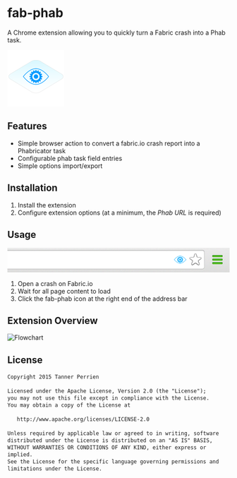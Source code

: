 # fab-phab

A Chrome extension allowing you to quickly turn a Fabric crash into a Phab task.

<img src="static/logo.png" width="128" />

## Features

* Simple browser action to convert a fabric.io crash report into a Phabricator task
* Configurable phab task field entries
* Simple options import/export

## Installation

1. Install the extension
2. Configure extension options (at a minimum, the *Phab URL* is required)

## Usage

![Address Bar](static/address-bar.png)

1. Open a crash on Fabric.io
2. Wait for all page content to load
3. Click the fab-phab icon at the right end of the address bar

## Extension Overview

![Flowchart](https://cdn.rawgit.com/TannerPerrien/fab-phab/master/static/fab-phab.svg)

## License

    Copyright 2015 Tanner Perrien

    Licensed under the Apache License, Version 2.0 (the "License");
    you may not use this file except in compliance with the License.
    You may obtain a copy of the License at

       http://www.apache.org/licenses/LICENSE-2.0

    Unless required by applicable law or agreed to in writing, software
    distributed under the License is distributed on an "AS IS" BASIS,
    WITHOUT WARRANTIES OR CONDITIONS OF ANY KIND, either express or implied.
    See the License for the specific language governing permissions and
    limitations under the License.
